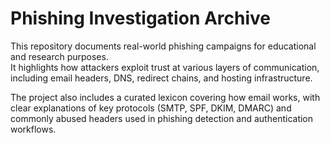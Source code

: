# Phishing Investigation Archive

This repository documents real-world phishing campaigns for educational and research purposes.  
It highlights how attackers exploit trust at various layers of communication, including email headers, DNS, redirect chains, and hosting infrastructure.

The project also includes a curated lexicon covering how email works, with clear explanations of key protocols (SMTP, SPF, DKIM, DMARC) and commonly abused headers used in phishing detection and authentication workflows.


